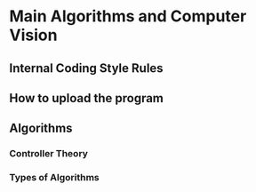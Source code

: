 # Main Algorithms and Computer Vision

## Internal Coding Style Rules

## How to upload the program

## Algorithms

### Controller Theory

### Types of Algorithms
